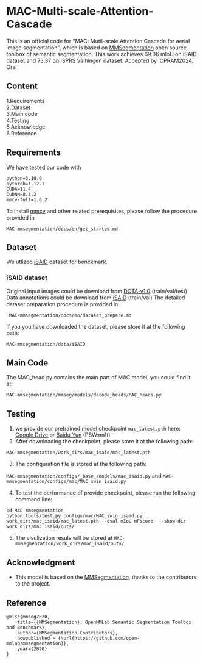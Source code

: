 # MAC-Multi-scale-Attention-Cascade
This is an official code for "MAC: Mutil-scale Attention Cascade for aerial image segmentation", which is based on [MMSegmentation](https://github.com/open-mmlab/mmsegmentation) open source toolbox of semantic segmentation. This work achieves 69.06 mIoU on iSAID dataset and 73.37 on ISPRS Vaihingen dataset. Accepted by ICPRAM2024, Oral

## Content
1.Requirements      
2.Dataset  
3.Main code  
4.Testing      
5.Acknowledge  
6.Reference  

## Requirements  
We have tested our code with 

```
python=3.10.0  
pytorch=1.12.1   
CUDA=11.4
CuDNN=8.3.2
mmcv-full=1.6.2
```   

To install [mmcv](https://github.com/open-mmlab/mmcv) and other related prerequisites, please follow the procedure provided in  

```MAC-mmsegmentation/docs/en/get_started.md```

## Dataset
We utlized [iSAID](https://captain-whu.github.io/iSAID/) dataset for benckmark.  

### iSAID dataset 
Original Input images could be download from [DOTA-v1.0](https://captain-whu.github.io/DOTA/dataset.html) (train/val/test)  
Data annotations could be download from [iSAID](https://captain-whu.github.io/iSAID/dataset.html) (train/val)
The detailed dataset preparation procedure is provided in  

``` MAC-mmsegmentation/docs/en/dataset_prepare.md``` 

If you you have downloaded the dataset, please store it at the following path:  

``` MAC-mmsegmentation/data/iSAID ```  

## Main Code
The MAC_head.py contains the main part of MAC model, you could find it at:  

``` MAC-mmsegmentation/mmseg/models/decode_heads/MAC_heads.py ```   


## Testing 
1. we provide our pretrained model checkpoint ``` mac_latest.pth ```   here:  
[Google Drive](https://drive.google.com/file/d/1mIoe6xK50T65qWHZMd4_Yrvy7rf2itIi/view?usp=sharing) or [Baidu Yun](https://pan.baidu.com/s/1yi6tJWVgKfI1hKyiVYoGRA) (PSW:nn1t)  
3. After downloading the checkpoint, please store it at the following path:

``` MAC-mmsegmentation/work_dirs/mac_isaid/mac_latest.pth ```   

3. The configuration file is stored at the following path:  

``` MAC-mmsegmentation/configs/_base_/models/mac_isaid.py ``` and  ``` MAC-mmsegmentation/configs/mac/MAC_swin_isaid.py ```   

4. To test the performance of provide checkpoint, please run the following command line:  

```
cd MAC-mmsegmentation
python tools/test.py configs/mac/MAC_swin_isaid.py work_dirs/mac_isaid/mac_latest.pth --eval mIoU mFscore  --show-dir work_dirs/mac_isaid/outs/
```

5. The visulization resuls will be stored at ``` MAC-mmsegmentation/work_dirs/mac_isaid/outs/ ```


## Acknowledgment
* This model is based on the [MMSegmentation](https://github.com/open-mmlab/mmsegmentation), thanks to the contributors to the project.  

## Reference    

```
@misc{mmseg2020,
    title={{MMSegmentation}: OpenMMLab Semantic Segmentation Toolbox and Benchmark},
    author={MMSegmentation Contributors},
    howpublished = {\url{https://github.com/open-mmlab/mmsegmentation}},
    year={2020}
}
